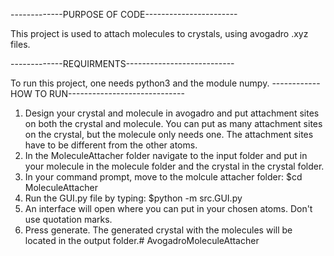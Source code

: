 -------------PURPOSE OF CODE-----------------------

This project is used to attach molecules to crystals, using avogadro .xyz files.

-------------REQUIRMENTS---------------------------

To run this project, one needs python3 and the module numpy.
------------HOW TO RUN-----------------------------

1. Design your crystal and molecule in avogadro and put attachment sites on both the crystal and molecule.
You can put as many attachment sites on the crystal, but the molecule only needs one.
The attachment sites have to be different from the other atoms.
2. In the MoleculeAttacher folder navigate to the input folder and put in your molecule in the molecule folder
and the crystal in the crystal folder.
3. In your command prompt, move to the molcule attacher folder:
$cd MoleculeAttacher
4. Run the GUI.py file by typing:
$python -m src.GUI.py
5. An interface will open where you can put in your chosen atoms. Don't use quotation marks.
6. Press generate. The generated crystal with the molecules will be located in the output folder.# AvogadroMoleculeAttacher
